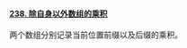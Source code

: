 #### [238. 除自身以外数组的乘积](https://leetcode-cn.com/problems/product-of-array-except-self/)

两个数组分别记录当前位置前缀以及后缀的乘积。

